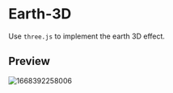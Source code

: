 # Earth-3D

Use `three.js` to implement the earth 3D effect.

## Preview
![1668392258006](https://user-images.githubusercontent.com/44841842/201561449-e87f8e4d-2d0b-4dbe-af3b-46ef47a98cd7.png)



